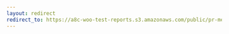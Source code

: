 ```yaml
---
layout: redirect
redirect_to: https://a8c-woo-test-reports.s3.amazonaws.com/public/pr-merge/37448/e2e/index.html
---
```

